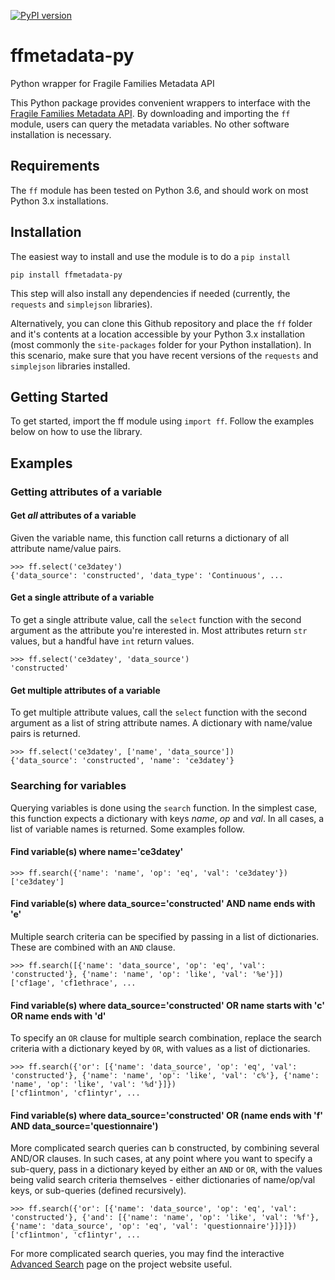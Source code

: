 [![PyPI version](https://badge.fury.io/py/ffmetadata-py.svg)](https://pypi.org/project/ffmetadata-py/)

# ffmetadata-py
Python wrapper for Fragile Families Metadata API

This Python package provides convenient wrappers to interface with the [Fragile Families Metadata API](https://github.com/fragilefamilieschallenge/metadata_app). By downloading and importing the `ff` module, users can query the metadata variables. No other software installation is necessary.

Requirements
------------

The `ff` module has been tested on Python 3.6, and should work on most Python 3.x installations.

Installation
------------

The easiest way to install and use the module is to do a `pip install`

```
pip install ffmetadata-py
```

This step will also install any dependencies if needed (currently, the `requests` and `simplejson` libraries).

Alternatively, you can clone this Github repository and place the `ff` folder and it's contents at a location accessible by your Python 3.x installation (most commonly the `site-packages` folder for your Python installation). In this scenario, make sure that you have recent versions of the `requests` and `simplejson` libraries installed.

Getting Started
---------------

To get started, import the ff module using `import ff`. Follow the examples below on how to use the library.

Examples
--------

### Getting attributes of a variable

#### Get *all* attributes of a variable
Given the variable name, this function call returns a dictionary of all attribute name/value pairs.
```
>>> ff.select('ce3datey')
{'data_source': 'constructed', 'data_type': 'Continuous', ...
```

#### Get a single attribute of a variable
To get a single attribute value, call the `select` function with the second argument as the attribute you're interested in. Most attributes return `str` values, but a handful have `int` return values.
```
>>> ff.select('ce3datey', 'data_source')
'constructed'
```

#### Get multiple attributes of a variable
To get multiple attribute values, call the `select` function with the second argument as a list of string attribute names. A dictionary with name/value pairs is returned.
```
>>> ff.select('ce3datey', ['name', 'data_source'])
{'data_source': 'constructed', 'name': 'ce3datey'}
```

### Searching for variables
Querying variables is done using the `search` function. In the simplest case, this function expects a dictionary with keys *name*, *op* and *val*. In all cases, a list of variable names is returned. Some examples follow.

#### Find variable(s) where name='ce3datey'
```
>>> ff.search({'name': 'name', 'op': 'eq', 'val': 'ce3datey'})
['ce3datey']
```

#### Find variable(s) where data_source='constructed' AND name ends with 'e'
Multiple search criteria can be specified by passing in a list of dictionaries. These are combined with an `AND` clause.
```
>>> ff.search([{'name': 'data_source', 'op': 'eq', 'val': 'constructed'}, {'name': 'name', 'op': 'like', 'val': '%e'}])
['cf1age', 'cf1ethrace', ...
```

#### Find variable(s) where data_source='constructed' OR name starts with 'c' OR name ends with 'd'
To specify an `OR` clause for multiple search combination, replace the search criteria with a dictionary keyed by `OR`, with values as a list of dictionaries.
```
>>> ff.search({'or': [{'name': 'data_source', 'op': 'eq', 'val': 'constructed'}, {'name': 'name', 'op': 'like', 'val': 'c%'}, {'name': 'name', 'op': 'like', 'val': '%d'}]})
['cf1intmon', 'cf1intyr', ...
```

#### Find variable(s) where data_source='constructed' OR (name ends with 'f' AND data_source='questionnaire')
More complicated search queries can b constructed, by combining several AND/OR clauses. In such cases, at any point where you want to specify a sub-query, pass in a dictionary keyed by either an `AND` or `OR`, with the values being valid search criteria themselves - either dictionaries of name/op/val keys, or sub-queries (defined recursively).
```
>>> ff.search({'or': [{'name': 'data_source', 'op': 'eq', 'val': 'constructed'}, {'and': [{'name': 'name', 'op': 'like', 'val': '%f'}, {'name': 'data_source', 'op': 'eq', 'val': 'questionnaire'}]}]})
['cf1intmon', 'cf1intyr', ...
```

For more complicated search queries, you may find the interactive [Advanced Search](http://metadata.fragilefamilies.princeton.edu/search) page on the project website useful.
